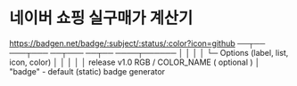 # 네이버 쇼핑 실구매가 계산기
https://badgen.net/badge/:subject/:status/:color?icon=github
                   ──┬──  ───┬───  ──┬───  ──┬── ────┬──────
                     │       │       │       │       └─ Options (label, list, icon, color)
                     │       │       │       │
                     │      release    v1.0    RGB / COLOR_NAME ( optional )
                     │
                  "badge" - default (static) badge generator
